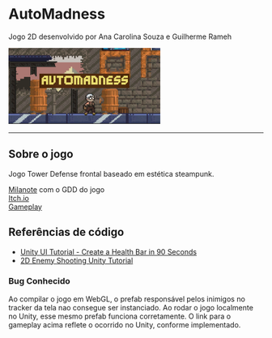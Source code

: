 # AutoMadness
Jogo 2D desenvolvido por Ana Carolina Souza e Guilherme Rameh

<img src="AutoMadness/AutoMadness.png" width="300" height="150">

---

## Sobre o jogo
Jogo Tower Defense frontal baseado em estética steampunk.

[Milanote](https://app.milanote.com/1PF1A91haiNdcd?p=WBl8CGhIKxQ) com o GDD do jogo <br>
[Itch.io](https://acsouza2398.itch.io/automadness) <br>
[Gameplay](https://youtu.be/5Dg7QRpDXUk)

## Referências de código
 - [Unity UI Tutorial - Create a Health Bar in 90 Seconds](https://www.youtube.com/watch?v=mi_SP0sippI)
 - [2D Enemy Shooting Unity Tutorial](https://www.youtube.com/watch?v=--u20SaCCow)
 
 ### Bug Conhecido
 Ao compilar o jogo em WebGL, o prefab responsável pelos inimigos no tracker da tela nao consegue ser instanciado. Ao rodar o jogo localmente no Unity, esse mesmo prefab funciona corretamente. O link para o gameplay acima reflete o ocorrido no Unity, conforme implementado.
